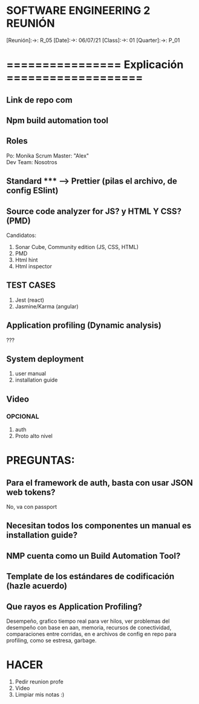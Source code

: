 # SOFTWARE ENGINEERING 2 REUNIÓN
[Reunión]:->: R_05
[Date]:->: 06/07/21
[Class]:->: 01
[Quarter]:->: P_01



# ================ Explicación ===================

## Link de repo com

## Npm build automation tool

## Roles
Po: Monika
Scrum Master: "Alex"  
Dev Team: Nosotros

## Standard *** --> Prettier (pilas el archivo, de config ESlint)

## Source code analyzer for JS? y HTML Y CSS? (PMD)
Candidatos:
1. Sonar Cube, Community edition (JS, CSS, HTML)
2. PMD
3. Html hint
4. Html inspector


## TEST CASES
1. Jest (react)
2. Jasmine/Karma (angular)

## Application profiling (Dynamic analysis) 
???

## System deployment
1. user manual 
2. installation guide 

## Video

### OPCIONAL
1. auth
2. Proto alto nivel



# PREGUNTAS:


## Para el framework de auth, basta con usar JSON web tokens? 
No, va con passport


## Necesitan todos los componentes un manual es installation guide? 


## NMP cuenta como un Build Automation Tool?


## Template de los estándares de codificación (hazle acuerdo)


## Que rayos es Application Profiling?
Desempeño, grafico tiempo real para ver hilos, ver problemas del desempeño con base en aan, memoria, recursos de conectividad, comparaciones entre corridas, en e
archivos de config en repo para profiling, como se estresa, garbage.


# HACER
1. Pedir reunion profe
2. Video 
3. Limpiar mis notas :)



